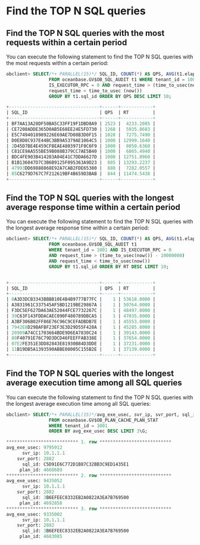 # Find the TOP N SQL queries

## Find the TOP N SQL queries with the most requests within a certain period

You can execute the following statement to find the TOP N SQL queries with the most requests within a certain period:

```sql
obclient> SELECT/*+ PARALLEL(15)*/ SQL_ID, COUNT(*) AS QPS, AVG(t1.elapsed_time) RT
                FROM oceanbase.GV$OB_SQL_AUDIT t1 WHERE tenant_id = 1001 AND
                IS_EXECUTOR_RPC = 0 AND request_time > (time_to_usec(now()) - 10000000)  AND
                request_time < time_to_usec (now())
                GROUP BY t1.sql_id ORDER BY QPS DESC LIMIT 10;

+----------------------------------+------+------------+
| SQL_ID                           | QPS  | RT         |
+----------------------------------+------+------------+
| BF7AA13A28DF50BA5C33FF19F1DBD8A9 | 2523 |  4233.2085 |
| CE7208ADDE365D0AB5E68EE24E5FD730 | 1268 |  5935.8683 |
| E5C7494018989226E69AE7D08B3D0F15 | 1028 |  7275.7490 |
| D0E8D8C937E44BC3BB9A5379AE1064C5 | 1000 | 12999.1640 |
| 2D45D7BE4E459CFBEAE4803971F0C6F9 | 1000 |  8050.6360 |
| C81CE9AA555BE59B088B379CC7AE5B40 | 1000 |  6865.4940 |
| BDC4FE903B414203A04E41C7DDA6627D | 1000 | 12751.8960 |
| B1B136047D7C3B6B9125F095363A9D23 |  885 | 13293.2237 |
| 47993DD69888868E92A7CAB2FDE65380 |  880 |  7282.0557 |
| 05C6279D767C7F212619BF4B659D3BAB |  844 | 11474.5438 |
+----------------------------------+------+------------+
```

## Find the TOP N SQL queries with the longest average response time within a certain period

You can execute the following statement to find the TOP N SQL queries with the longest average response time within a certain period:

```sql
obclient> SELECT/*+ PARALLEL(15)*/ SQL_ID, COUNT(*) AS QPS, AVG(t1.elapsed_time) RT   
                FROM oceanbase.GV$OB_SQL_AUDIT t1   
                WHERE tenant_id = 1001 AND IS_EXECUTOR_RPC = 0    
                AND request_time > (time_to_usec(now()) - 10000000)       
                AND request_time < time_to_usec(now())
                GROUP BY t1.sql_id ORDER BY RT DESC LIMIT 10;


+----------------------------------+------+------------+
| SQL_ID                           | QPS  | RT         |
+----------------------------------+------+------------+
| 0A3D3DCB3343BBBB10E4B4B9777B77FC |    1 | 53618.0000 |
| A3831961C337545AF5BD1219BE29867A |    1 | 50764.0000 |
| F3DC5EF627DA63AE52044FCE7732267C |    1 | 48497.0000 |
| 39C63F143FDDACAEC090F480789DBCA5 |    1 | 47035.0000 |
| A3BF306B02FF86E76C96C9CEFADBDB7E |    1 | 45553.0000 |
| 7942E8D29BAFBF23EF3E3D29D55F428A |    1 | 45285.0000 |
| 20989A74CC1703664BDE9D6EA7830C24 |    1 | 39143.0000 |
| 80F40791E76C79D3DCD46FEEFFAB338E |    1 | 37654.0000 |
| 07E2FE351E3DD82843E81930B84D3DDE |    1 | 37231.0000 |
| 11B19DB5A1393590ABBE08005C155B2E |    1 | 37139.0000 |
+----------------------------------+------+------------+
```

## Find the TOP N SQL queries with the longest average execution time among all SQL queries

You can execute the following statement to find the TOP N SQL queries with the longest average execution time among all SQL queries:

```sql
obclient> SELECT/*+ PARALLEL(15)*/avg_exe_usec, svr_ip, svr_port, sql_id, plan_id
                FROM oceanbase.GV$OB_PLAN_CACHE_PLAN_STAT
                WHERE tenant_id = 1001
                ORDER BY avg_exe_usec DESC LIMIT 3\G;

*************************** 1. row ***************************
avg_exe_usec: 9795912
      svr_ip: 10.1.1.1
    svr_port: 2882
      sql_id: C5D91E6C772D1B87C32BB3C9ED1435E1
     plan_id: 4668689
*************************** 2. row ***************************
avg_exe_usec: 9435052
      svr_ip: 10.1.1.1
    svr_port: 2882
      sql_id: 3B6EFEEC8332EB2A0822A3EA7B769500
     plan_id: 4692858
*************************** 3. row ***************************
avg_exe_usec: 9335002
      svr_ip: 10.1.1.1
    svr_port: 2882
      sql_id: 3B6EFEEC8332EB2A0822A3EA7B769500
     plan_id: 4683085
```
